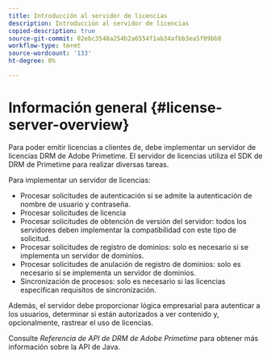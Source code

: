 ```yaml
---
title: Introducción al servidor de licencias
description: Introducción al servidor de licencias
copied-description: true
source-git-commit: 02ebc3548a254b2a6554f1ab34afbb3ea5f09bb8
workflow-type: tm+mt
source-wordcount: '133'
ht-degree: 0%

---
```


# Información general {#license-server-overview}

Para poder emitir licencias a clientes de, debe implementar un servidor de licencias DRM de Adobe Primetime. El servidor de licencias utiliza el SDK de DRM de Primetime para realizar diversas tareas.

Para implementar un servidor de licencias:

* Procesar solicitudes de autenticación si se admite la autenticación de nombre de usuario y contraseña.
* Procesar solicitudes de licencia
* Procesar solicitudes de obtención de versión del servidor: todos los servidores deben implementar la compatibilidad con este tipo de solicitud.
* Procesar solicitudes de registro de dominios: solo es necesario si se implementa un servidor de dominios.
* Procesar solicitudes de anulación de registro de dominios: solo es necesario si se implementa un servidor de dominios.
* Sincronización de procesos: solo es necesario si las licencias especifican requisitos de sincronización.

Además, el servidor debe proporcionar lógica empresarial para autenticar a los usuarios, determinar si están autorizados a ver contenido y, opcionalmente, rastrear el uso de licencias.

Consulte *Referencia de API de DRM de Adobe Primetime* para obtener más información sobre la API de Java.
